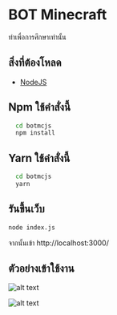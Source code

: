 
# BOT Minecraft

ทำเพื่อการศึกษาเท่านั้น
## สิ่งที่ต้องโหลด

- [NodeJS](https://nodejs.org/en)

## Npm ใช้คำสั่งนี้
```bash
  cd botmcjs
  npm install
```
## Yarn ใช้คำสั่งนี้
```bash
  cd botmcjs
  yarn
```
  
## รันขึ้นเว็บ

```bash
node index.js
```
จากนั้นเข้า http://localhost:3000/

## ตัวอย่างเข้าใช้งาน

![alt text](https://media.discordapp.net/attachments/738757840621273210/1168610123493679236/image.png?ex=655263fd&is=653feefd&hm=38046696a9edc3d8a58461d394bd52b0fbb2396bcd4ca75fb40103ae57ea20f3&=&width=1361&height=676)

![alt text](https://media.discordapp.net/attachments/866943161456394240/1168606571610243152/image.png?ex=655260ae&is=653febae&hm=b708f597622faa4fb9685ded77387fae12646b7d261a9c38cfce460d08415354&=&width=422&height=535)
